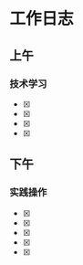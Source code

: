 # 工作日志

## 上午

### 技术学习
- [x] 
- [x] 
- [x] 
- [x] 



## 下午

### 实践操作
- [x] 
- [x] 
- [x] 
- [x] 
- [x] 
